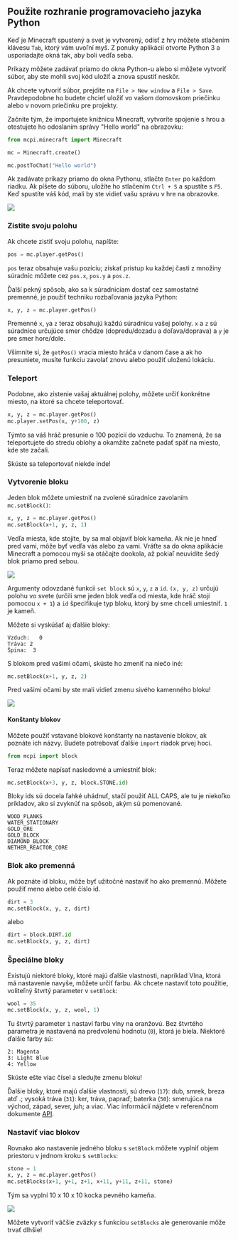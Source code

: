 ## Použite rozhranie programovacieho jazyka Python

Keď je Minecraft spustený a svet je vytvorený, odísť z hry môžete stlačením klávesu `Tab`, ktorý vám uvoľní myš. Z ponuky aplikácií otvorte Python 3 a usporiadajte okná tak, aby boli vedľa seba.

Príkazy môžete zadávať priamo do okna Python-u alebo si môžete vytvoriť súbor, aby ste mohli svoj kód uložiť a znova spustiť neskôr.

Ak chcete vytvoriť súbor, prejdite na `File > New window` a `File > Save`. Pravdepodobne ho budete chcieť uložiť vo vašom domovskom priečinku alebo v novom priečinku pre projekty.

Začnite tým, že importujete knižnicu Minecraft, vytvoríte spojenie s hrou a otestujete ho odoslaním správy "Hello world" na obrazovku:

```python
from mcpi.minecraft import Minecraft

mc = Minecraft.create()

mc.postToChat("Hello world")
```

Ak zadávate príkazy priamo do okna Pythonu, stlačte `Enter` po každom riadku. Ak píšete do súboru, uložíte ho stlačením `Ctrl + S` a spustíte s `F5`. Keď spustíte váš kód, mali by ste vidieť vašu správu v hre na obrazovke.

![](images/helloworld.gif)

### Zistite svoju polohu

Ak chcete zistiť svoju polohu, napíšte:

```python
pos = mc.player.getPos()
```

`pos` teraz obsahuje vašu pozíciu; získať pristup ku každej časti z množiny súradníc môžete cez `pos.x`, `pos.y` a `pos.z`.

Ďalší pekný spôsob, ako sa k súradniciam dostať cez samostatné premenné, je použiť techniku rozbaľovania jazyka Python:

```python
x, y, z = mc.player.getPos()
```

Premenné `x`, `y`a `z` teraz obsahujú každú súradnicu vašej polohy. `x` a `z` sú súradnice určujúce smer chôdze (dopredu/dozadu a doľava/doprava) a `y` je pre smer hore/dole.

Všimnite si, že `getPos()` vracia miesto hráča v danom čase a ak ho presuniete, musíte funkciu zavolať znovu alebo použiť uloženú lokáciu.

### Teleport

Podobne, ako zistenie vašaj aktuálnej polohy, môžete určiť konkrétne miesto, na ktoré sa chcete teleportovať.

```python
x, y, z = mc.player.getPos()
mc.player.setPos(x, y+100, z)
```

Týmto sa váš hráč presunie o 100 pozícií do vzduchu. To znamená, že sa teleportujete do stredu oblohy a okamžite začnete padať späť na miesto, kde ste začali.

Skúste sa teleportovať niekde inde!

### Vytvorenie bloku

Jeden blok môžete umiestniť na zvolené súradníce zavolaním `mc.setBlock()`:

```python
x, y, z = mc.player.getPos()
mc.setBlock(x+1, y, z, 1)
```

Vedľa miesta, kde stojíte, by sa mal objaviť blok kameňa. Ak nie je hneď pred vami, môže byť vedľa vás alebo za vami. Vráťte sa do okna aplikácie Minecraft a pomocou myši sa otáčajte dookola, až pokiaľ neuvidíte šedý blok priamo pred sebou.

![](images/mcpi-setblock.png)

Argumenty odovzdané funkcii `set block` sú `x`, `y`, `z` a `id`. `(x, y, z)` určujú polohu vo svete (určili sme jeden blok vedľa od miesta, kde hráč stojí pomocou `x + 1`) a `id` špecifikuje typ bloku, ktorý by sme chceli umiestniť. `1` je kameň.

Môžete si vyskúšať aj ďalšie bloky:

    Vzduch:   0
    Tráva: 2
    Špina:  3
    

S blokom pred vašimi očami, skúste ho zmeniť na niečo iné:

```python
mc.setBlock(x+1, y, z, 2)
```

Pred vašimi očami by ste mali vidieť zmenu sivého kamenného bloku!

![](images/mcpi-setblock2.png)

#### Konštanty blokov

Môžete použiť vstavané blokové konštanty na nastavenie blokov, ak poznáte ich názvy. Budete potrebovať ďalšie `import` riadok prvej hoci.

```python
from mcpi import block
```

Teraz môžete napísať nasledovné a umiestniť blok:

```python
mc.setBlock(x+3, y, z, block.STONE.id)
```

Bloky ids sú docela ľahké uhádnuť, stačí použiť ALL CAPS, ale tu je niekoľko príkladov, ako si zvyknúť na spôsob, akým sú pomenované.

    WOOD_PLANKS
    WATER_STATIONARY
    GOLD_ORE
    GOLD_BLOCK
    DIAMOND_BLOCK
    NETHER_REACTOR_CORE
    

### Blok ako premenná

Ak poznáte id bloku, môže byť užitočné nastaviť ho ako premennú. Môžete použiť meno alebo celé číslo id.

```python
dirt = 3
mc.setBlock(x, y, z, dirt)
```

alebo

```python
dirt = block.DIRT.id
mc.setBlock(x, y, z, dirt)
```

### Špeciálne bloky

Existujú niektoré bloky, ktoré majú ďalšie vlastnosti, napríklad Vlna, ktorá má nastavenie navyše, môžete určiť farbu. Ak chcete nastaviť toto použitie, voliteľný štvrtý parameter v `setBlock`:

```python
wool = 35
mc.setBlock(x, y, z, wool, 1)
```

Tu štvrtý parameter `1` nastaví farbu vlny na oranžovú. Bez štvrtého parametra je nastavená na predvolenú hodnotu (`0`), ktorá je biela. Niektoré ďalšie farby sú:

    2: Magenta
    3: Light Blue
    4: Yellow
    

Skúste ešte viac čísel a sledujte zmenu bloku!

Ďalšie bloky, ktoré majú ďalšie vlastnosti, sú drevo (`17`): dub, smrek, breza atď .; vysoká tráva (`31`): ker, tráva, papraď; baterka (`50`): smerujúca na východ, západ, sever, juh; a viac. Viac informácií nájdete v referenčnom dokumente [API](http://www.stuffaboutcode.com/p/minecraft-api-reference.html).

### Nastaviť viac blokov

Rovnako ako nastavenie jedného bloku s `setBlock` môžete vyplniť objem priestoru v jednom kroku s `setBlocks`:

```python
stone = 1
x, y, z = mc.player.getPos()
mc.setBlocks(x+1, y+1, z+1, x+11, y+11, z+11, stone)
```

Tým sa vyplní 10 x 10 x 10 kocka pevného kameňa.

![](images/mcpi-setblocks.png)

Môžete vytvoriť väčšie zväzky s funkciou `setBlocks` ale generovanie môže trvať dlhšie!